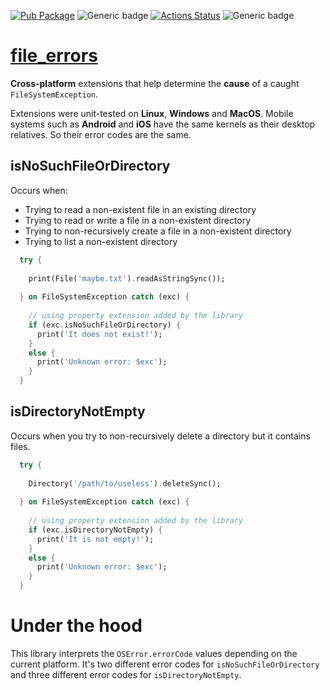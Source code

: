 [![Pub Package](https://img.shields.io/pub/v/file_errors.svg)](https://pub.dev/packages/file_errors)
![Generic badge](https://img.shields.io/badge/status-it_works-ok.svg)
[![Actions Status](https://github.com/rtmigo/file_errors/workflows/unittest/badge.svg?branch=master)](https://github.com/rtmigo/file_errors/actions)
![Generic badge](https://img.shields.io/badge/testing_on-Win_|_Mac_|_Linux-blue.svg)

# [file_errors](https://github.com/rtmigo/file_errors)

**Cross-platform** extensions that help determine the **cause** of a caught `FileSystemException`.

Extensions were unit-tested on **Linux**, **Windows** and **MacOS**. 
Mobile systems such as **Android** and **iOS** have the same kernels 
as their desktop relatives. So their error codes are the same.


## isNoSuchFileOrDirectory

Occurs when:
- Trying to read a non-existent file in an existing directory
- Trying to read or write a file in a non-existent directory
- Trying to non-recursively create a file in a non-existent directory
- Trying to list a non-existent directory

``` dart
  try {
    
    print(File('maybe.txt').readAsStringSync());
    
  } on FileSystemException catch (exc) {
    
    // using property extension added by the library
    if (exc.isNoSuchFileOrDirectory) { 
      print('It does not exist!');
    }
    else {
      print('Unknown error: $exc');
    }
  }
```

## isDirectoryNotEmpty

Occurs when you try to non-recursively delete a directory but it contains files.

``` dart
  try {
    
    Directory('/path/to/useless').deleteSync();
    
  } on FileSystemException catch (exc) {
    
    // using property extension added by the library
    if (exc.isDirectoryNotEmpty) {
      print('It is not empty!');
    }
    else {
      print('Unknown error: $exc');
    }
  }
```

# Under the hood

This library interprets the `OSError.errorCode` values depending on the
current platform. It's two different error codes for `isNoSuchFileOrDirectory` 
and three different error codes for `isDirectoryNotEmpty`. 